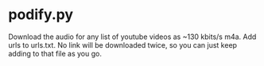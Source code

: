 # podify.py

Download the audio for any list of youtube videos as ~130 kbits/s m4a.
Add urls to urls.txt. No link will be downloaded twice, so you can just
keep adding to that file as you go.